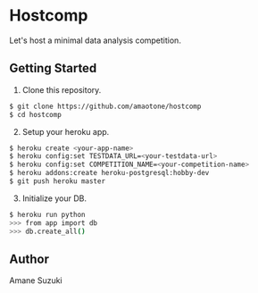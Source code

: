 # Hostcomp

Let's host a minimal data analysis competition.

## Getting Started

1. Clone this repository.

```bash
$ git clone https://github.com/amaotone/hostcomp
$ cd hostcomp
```

2. Setup your heroku app.

```bash
$ heroku create <your-app-name>
$ heroku config:set TESTDATA_URL=<your-testdata-url>
$ heroku config:set COMPETITION_NAME=<your-competition-name>
$ heroku addons:create heroku-postgresql:hobby-dev
$ git push heroku master
```

3. Initialize your DB.

```bash
$ heroku run python
>>> from app import db
>>> db.create_all()
```

## Author

Amane Suzuki
